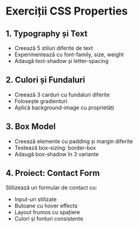 # Exerciții CSS Properties

## 1. Typography și Text
- Creează 5 stiluri diferite de text
- Experimentează cu font-family, size, weight
- Adaugă text-shadow și letter-spacing

## 2. Culori și Fundaluri
- Creează 3 carduri cu fundaluri diferite
- Folosește gradienturi
- Aplică background-image cu proprietăți

## 3. Box Model
- Creează elemente cu padding și margin diferite
- Testează box-sizing: border-box
- Adaugă box-shadow în 3 variante

## 4. Proiect: Contact Form
Stilizează un formular de contact cu:
- Input-uri stilizate
- Butoane cu hover effects
- Layout frumos cu spațiere
- Culori și fonturi consistente
